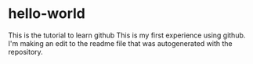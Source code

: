 # hello-world
This is the tutorial to learn github
This is my first experience using github. I'm making an edit to the readme file that was autogenerated with the repository.
